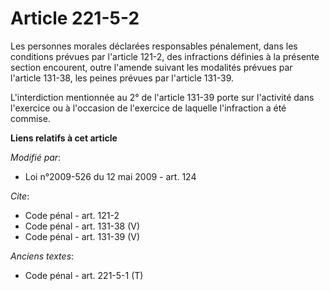 # Article 221-5-2

Les personnes morales déclarées responsables pénalement, dans les conditions prévues par l'article 121-2, des infractions
définies à la présente section encourent, outre l'amende suivant les modalités prévues par l'article 131-38, les peines
prévues par l'article 131-39.

L'interdiction mentionnée au 2° de l'article 131-39 porte sur l'activité dans l'exercice ou à l'occasion de l'exercice de
laquelle l'infraction a été commise.

**Liens relatifs à cet article**

_Modifié par_:

  - Loi n°2009-526 du 12 mai 2009 - art. 124

_Cite_:

  - Code pénal - art. 121-2
  - Code pénal - art. 131-38 (V)
  - Code pénal - art. 131-39 (V)

_Anciens textes_:

  - Code pénal - art. 221-5-1 (T)
